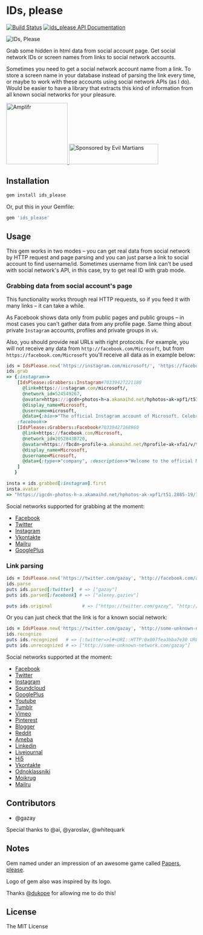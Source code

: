 # IDs, please

[![Build Status](https://travis-ci.org/gazay/ids_please.svg)](https://codeclimate.com/github/gazay/ids_please) [![ids_please API Documentation](https://www.omniref.com/ruby/gems/ids_please.png)](https://www.omniref.com/ruby/gems/ids_please)

![IDs, Please](https://raw.githubusercontent.com/gazay/ids_please/gh-pages/doc/ids-grey.png)

Grab some hidden in html data from social account page. Get social network IDs or screen names from links to social network accounts.

Sometimes you need to get a social network account name from a link. To store a screen name in your database instead of parsing the link every time,
or maybe to work with these accounts using social network APIs (as I do).
Would be easier to have a library that extracts this kind of information
from all known social networks for your pleasure.

<a href="https://amplifr.com/?utm_source=ids_please-gem">
<img src="https://amplifr.com/logo.png" alt="Amplifr" width="162" height="162">
</a>

<a href="https://evilmartians.com/?utm_source=ids_please">
<img src="https://evilmartians.com/badges/sponsored-by-evil-martians.svg" alt="Sponsored by Evil Martians" width="236" height="54">
</a>

## Installation

```bash
gem install ids_please
```

Or, put this in your Gemfile:

```ruby
gem 'ids_please'
```

## Usage

This gem works in two modes – you can get real data from social network by HTTP request and page parsing
and you can just parse a link to social account to find username/id. Sometimes username from link can't be
used with social network's API, in this case, try to get real ID with grab mode.

### Grabbing data from social account's page

This functionality works through real HTTP requests, so if you feed it with many links – it can take a while.

As Facebook shows data only from public pages and public groups – in most cases you can't gather data from
any profile page. Same thing about private `Instagram` accounts, profiles and private groups in `vk`.

Also, you should provide real URLs with right protocols. For example, you will not receive any data from `http://facebook.com/Microsoft`,
but from `https://facebook.com/Microsoft` you'll receive all data as in example below:

```ruby
ids = IdsPlease.new('https://instagram.com/microsoft/', 'https://facebook.com/Microsoft')
ids.grab
=> {:instagram=>
    [IdsPlease::Grabbers::Instagram#70339427221180
      @link=https://instagram.com/microsoft/,
      @network_id=524549267,
      @avatar=https://igcdn-photos-h-a.akamaihd.net/hphotos-ak-xpf1/t51.2885-19/10729318_654650964633655_619168277_a.jpg,
      @display_name=Microsoft,
      @username=microsoft,
      @data={:bio=>"The official Instagram account of Microsoft. Celebrating people who break boundaries, achieve their goals, and #DoMore every day.", :website=>"http://msft.it/MSFTDoMore"}],
    :facebook=>
    [IdsPlease::Grabbers::Facebook#70339427168960
      @link=https://facebook.com/Microsoft,
      @network_id=20528438720,
      @avatar=https://fbcdn-profile-a.akamaihd.net/hprofile-ak-xfa1/v/t1.0-1/394366_10151053222893721_1961351328_n.jpg?oh=f3efc47a669cf291221ca421eaf016fb&oe=55C61365&__gda__=1440162054_3bf920ed0b4c0c7873c4ec44affcec15,
      @display_name=Microsoft,
      @username=Microsoft,
      @data={:type=>"company", :description=>"Welcome to the official Microsoft Facebook page, your source for news and conversation about..."}
    ]
   }

insta = ids.grabbed[:instagram].first
insta.avatar
=> "https://igcdn-photos-h-a.akamaihd.net/hphotos-ak-xpf1/t51.2885-19/10729318_654650964633655_619168277_a.jpg"
```

Social networks supported for grabbing at the moment:

* [Facebook](https://www.facebook.com)
* [Twitter](https://www.twitter.com)
* [Instagram](http://instagram.com)
* [Vkontakte](https://vk.com)
* [Mailru](https://my.mail.ru)
* [GooglePlus](https://plus.google.com)

### Link parsing

```ruby
ids = IdsPlease.new('https://twitter.com/gazay', 'http://facebook.com/alexey.gaziev')
ids.parse
puts ids.parsed[:twitter]  # => ["gazay"]
puts ids.parsed[:facebook] # => ["alexey.gaziev"]

puts ids.original           # => ["https://twitter.com/gazay", "http://facebook.com/alexey.gaziev"]
```

Or you can just check that the link is for a known social network:

```ruby
ids = IdsPlease.new('https://twitter.com/gazay', 'http://some-unknown-network.com/gazay')
ids.recognize
puts ids.recognized   # => {:twitter=>[#<URI::HTTP:0x007fea3bba7e30 URL:http://twitter.com/gazay>]}
puts ids.unrecognized # => ["http://some-unknown-network.com/gazay"]
```

Social networks supported at the moment:

* [Facebook](https://www.facebook.com)
* [Twitter](https://twitter.com)
* [Instagram](http://instagram.com)
* [Soundcloud](http://soundcloud.com)
* [GooglePlus](https://plus.google.com)
* [Youtube](http://www.youtube.com)
* [Tumblr](http://tumblr.com)
* [Vimeo](http://vimeo.com)
* [Pinterest](http://pinterest.com)
* [Blogger](http://blogger.com)
* [Reddit](http://reddit.com)
* [Ameba](http://ameblo.jp)
* [Linkedin](http://linkedin.com)
* [Livejournal](http://livejournal.com)
* [Hi5](http://hi5.com)
* [Vkontakte](http://vk.com)
* [Odnoklassniki](http://odnoklassniki.ru)
* [Moikrug](https://moikrug.ru)
* [Mailru](https://my.mail.ru)

## Contributors

* @gazay

Special thanks to @ai, @yaroslav, @whitequark

## Notes

Gem named under an impression of an awesome game called [Papers, please](http://papersplea.se/).

Logo of gem also was inspired by its logo.

Thanks [@dukope](https://twitter.com/dukope) for allowing me to do this!

## License

The MIT License
